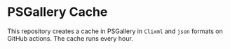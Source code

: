 # PSGallery Cache

This repository creates a cache in PSGallery in `Clixml` and `json` formats on GitHub actions.
The cache runs every hour.
